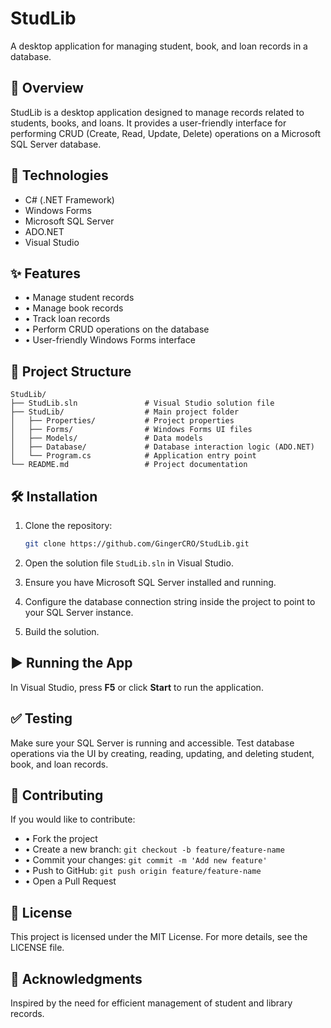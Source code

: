 # StudLib

A desktop application for managing student, book, and loan records in a database.

## 📱 Overview

StudLib is a desktop application designed to manage records related to students, books, and loans. It provides a user-friendly interface for performing CRUD (Create, Read, Update, Delete) operations on a Microsoft SQL Server database.

## 🚀 Technologies

- C# (.NET Framework)  
- Windows Forms  
- Microsoft SQL Server  
- ADO.NET  
- Visual Studio  

## ✨ Features

- • Manage student records  
- • Manage book records  
- • Track loan records  
- • Perform CRUD operations on the database  
- • User-friendly Windows Forms interface  

## 👢 Project Structure

```
StudLib/
├── StudLib.sln               # Visual Studio solution file
├── StudLib/                  # Main project folder
│   ├── Properties/           # Project properties
│   ├── Forms/                # Windows Forms UI files
│   ├── Models/               # Data models
│   ├── Database/             # Database interaction logic (ADO.NET)
│   └── Program.cs            # Application entry point
└── README.md                 # Project documentation
```

## 🛠️ Installation

1. Clone the repository:

   ```bash
   git clone https://github.com/GingerCRO/StudLib.git
   ```

2. Open the solution file `StudLib.sln` in Visual Studio.

3. Ensure you have Microsoft SQL Server installed and running.

4. Configure the database connection string inside the project to point to your SQL Server instance.

5. Build the solution.

## ▶️ Running the App

In Visual Studio, press **F5** or click **Start** to run the application.

## ✅ Testing

Make sure your SQL Server is running and accessible. Test database operations via the UI by creating, reading, updating, and deleting student, book, and loan records.

## 🤝 Contributing

If you would like to contribute:

- • Fork the project  
- • Create a new branch: `git checkout -b feature/feature-name`  
- • Commit your changes: `git commit -m 'Add new feature'`  
- • Push to GitHub: `git push origin feature/feature-name`  
- • Open a Pull Request  

## 📄 License

This project is licensed under the MIT License. For more details, see the LICENSE file.

## 🙏 Acknowledgments

Inspired by the need for efficient management of student and library records.
